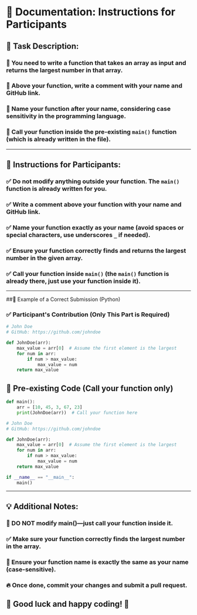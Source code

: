# 📄 Documentation: Instructions for Participants

## 📌 Task Description:

### 🔹 You need to write a function that takes an array as input and returns the largest number in that array.
### 🔹 Above your function, write a comment with your name and GitHub link.
### 🔹 Name your function after your name, considering case sensitivity in the programming language.
### 🔹 Call your function inside the pre-existing `main()` function (which is already written in the file).

---
## 📝 Instructions for Participants:
### ✅ Do not modify anything outside your function. The `main()` function is already written for you.
### ✅ Write a comment above your function with your name and GitHub link.
### ✅ Name your function exactly as your name (avoid spaces or special characters, use underscores `_` if needed).
### ✅ Ensure your function correctly finds and returns the largest number in the given array.
### ✅ Call your function inside `main()` (the `main()` function is already there, just use your function inside it).
---

##🔹 Example of a Correct Submission (Python)
### ✅ Participant's Contribution (Only This Part is Required)
```python
# John Doe
# GitHub: https://github.com/johndoe

def JohnDoe(arr):
    max_value = arr[0]  # Assume the first element is the largest
    for num in arr:
        if num > max_value:
            max_value = num
    return max_value
```
## 📌 Pre-existing Code (Call your function only) 
```python
def main():
    arr = [10, 45, 3, 67, 23]
    print(JohnDoe(arr))  # Call your function here

# John Doe
# GitHub: https://github.com/johndoe

def JohnDoe(arr):
    max_value = arr[0]  # Assume the first element is the largest
    for num in arr:
        if num > max_value:
            max_value = num
    return max_value

if __name__ == "__main__":
    main()
```

---
## 💡 Additional Notes:
### 🚨 DO NOT modify main()—just call your function inside it.
### ✅ Make sure your function correctly finds the largest number in the array.
### 🔹 Ensure your function name is exactly the same as your name (case-sensitive).
### 🔥 Once done, commit your changes and submit a pull request.

## 📢 Good luck and happy coding! 🚀
